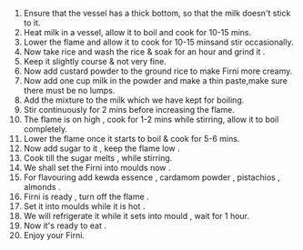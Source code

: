 1. Ensure that the vessel has a thick bottom, so that the milk doesn't stick to it.
 2. Heat milk in a vessel, allow it to boil and cook for 10-15 mins. 
 3. Lower the flame and  allow it to cook for 10-15 minsand stir occasionally.
 4. Now take rice and wash the rice & soak for an hour and grind it .
 5. Keep it slightly course & not very fine.
 6. Now add custard powder to the ground rice to make Firni more creamy.
 7. Now add one cup milk in the powder and make a thin paste,make sure there must be no lumps.
 8. Add the mixture to the milk which we have kept for boiling.
 9. Stir continuously for 2 mins before increasing the flame.
 10. The flame is on high , cook for 1-2 mins while stirring, allow it to boil completely.
 11. Lower the flame once it starts to boil & cook for 5-6 mins.
 12. Now add sugar to it , keep the flame low .
 13. Cook till the sugar melts , while stirring.
 14. We shall set the Firni into moulds now .  
 15. For flavouring add kewda essence , cardamom powder , pistachios , almonds .
 16. Firni is ready , turn off the flame . 
 17. Set it into moulds while it is hot . 
 18. We will refrigerate it while it sets into mould , wait for 1 hour.
 19. Now it's ready to eat .
 20. Enjoy your Firni. 

